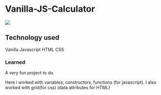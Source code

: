 # Vanilla-JS-Calculator

![](js-calculator.gif)



## Technology used
Vanilla Javascript
HTML
CSS

### Learned

A very fun project to do. 

Here i worked with variables, constructors, functions (for javascript).
I also worked with grid(for css)
(data attributes for HTML)

